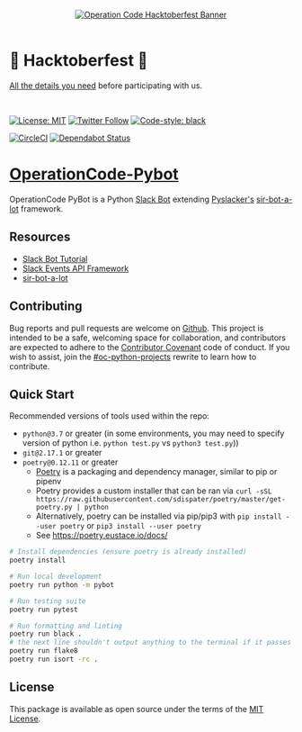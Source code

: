 <div align="center">
  <br />
  <a href="https://operationcode.org">
    <img
      alt="Operation Code Hacktoberfest Banner"
      src="https://operation-code-assets.s3.us-east-2.amazonaws.com/operation_code_hacktoberfest_2019.jpg"
    >
  </a>
  <br />
  <br />
</div>

# 🎃 Hacktoberfest 🎃

[All the details you need](https://github.com/OperationCode/START_HERE/blob/master/README.md#-hacktoberfest-) before participating with us.

<br />

[![License: MIT](https://img.shields.io/badge/License-MIT-blue.svg)](https://opensource.org/licenses/MIT)
[![Twitter Follow](https://img.shields.io/twitter/follow/operation_code.svg?style=social&label=Follow&style=social)](https://twitter.com/operation_code)
[![Code-style: black](https://img.shields.io/badge/code%20style-black-000000.svg)](https://github.com/ambv/black)


[![CircleCI](https://circleci.com/gh/OperationCode/operationcode-pybot.svg?style=svg)](https://circleci.com/gh/OperationCode/operationcode-pybot)
[![Dependabot Status](https://api.dependabot.com/badges/status?host=github&repo=OperationCode/operationcode-pybot)](https://dependabot.com)

# [OperationCode-Pybot](https://github.com/OperationCode/operationcode-pybot)

OperationCode PyBot is a Python [Slack Bot](https://api.slack.com)
extending [Pyslacker's](https://pyslackers.com/)
[sir-bot-a-lot](https://github.com/pyslackers/sir-bot-a-lot-2)
framework.

## Resources
* [Slack Bot Tutorial](https://www.fullstackpython.com/blog/build-first-slack-bot-python.html)
* [Slack Events API Framework](https://github.com/slackapi/python-slack-events-api)
* [sir-bot-a-lot](https://github.com/pyslackers/sir-bot-a-lot-2)


## Contributing
Bug reports and pull requests are welcome on [Github](https://github.com/OperationCode/operationcode-pybot). This project is intended to be a safe, welcoming space for collaboration, and contributors are expected to adhere to the [Contributor Covenant](http://contributor-covenant.org) code of conduct. If you wish to assist, join the [\#oc-python-projects](https://operation-code.slack.com/messages/C7NJLCCMB/) rewrite to learn how to contribute.

## Quick Start
Recommended versions of tools used within the repo:
- `python@3.7` or greater (in some environments, you may need to specify version of python i.e. `python test.py` vs `python3 test.py`))
- `git@2.17.1` or greater
- `poetry@0.12.11` or greater
    - [Poetry](https://poetry.eustace.io/) is a packaging and dependency manager, similar to pip or pipenv
    - Poetry provides a custom installer that can be ran via `curl -sSL https://raw.githubusercontent.com/sdispater/poetry/master/get-poetry.py | python`
    - Alternatively, poetry can be installed via pip/pip3 with `pip install --user poetry` or `pip3 install --user poetry`
    - See https://poetry.eustace.io/docs/


```bash
# Install dependencies (ensure poetry is already installed)
poetry install

# Run local development
poetry run python -m pybot

# Run testing suite
poetry run pytest

# Run formatting and linting
poetry run black .
# the next line shouldn't output anything to the terminal if it passes
poetry run flake8
poetry run isort -rc .
```


## License
This package is available as open source under the terms of the [MIT License](http://opensource.org/licenses/MIT).
